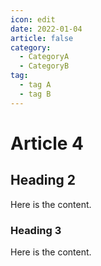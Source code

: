 ```yaml
---
icon: edit
date: 2022-01-04
article: false
category:
  - CategoryA
  - CategoryB
tag:
  - tag A
  - tag B
---
```


# Article 4

## Heading 2

Here is the content.

### Heading 3

Here is the content.
